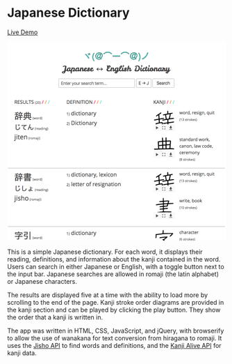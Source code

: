 # Japanese Dictionary

[Live Demo](https://jeffbernst.github.io/japanese-dictionary/)

![Japanese Dictionary](japanese_dictionary.png)

This is a simple Japanese dictionary. For each word, it displays their reading, definitions, and information about the kanji contained in the word. Users can search in either Japanese or English, with a toggle button next to the input bar. Japanese searches are allowed in romaji (the latin alphabet) or Japanese characters.

The results are displayed five at a time with the ability to load more by scrolling to the end of the page. Kanji stroke order diagrams are provided in the kanji section and can be played by clicking the play button. They show the order that a kanji is written in.

The app was written in HTML, CSS, JavaScript, and jQuery, with browserify to allow the use of wanakana for text conversion from hiragana to romaji. It uses the [Jisho API](http://jisho.org/forum/54fefc1f6e73340b1f160000-is-there-any-kind-of-search-api) to find words and definitions, and the [Kanji Alive API](https://app.kanjialive.com/api/docs) for kanji data.
